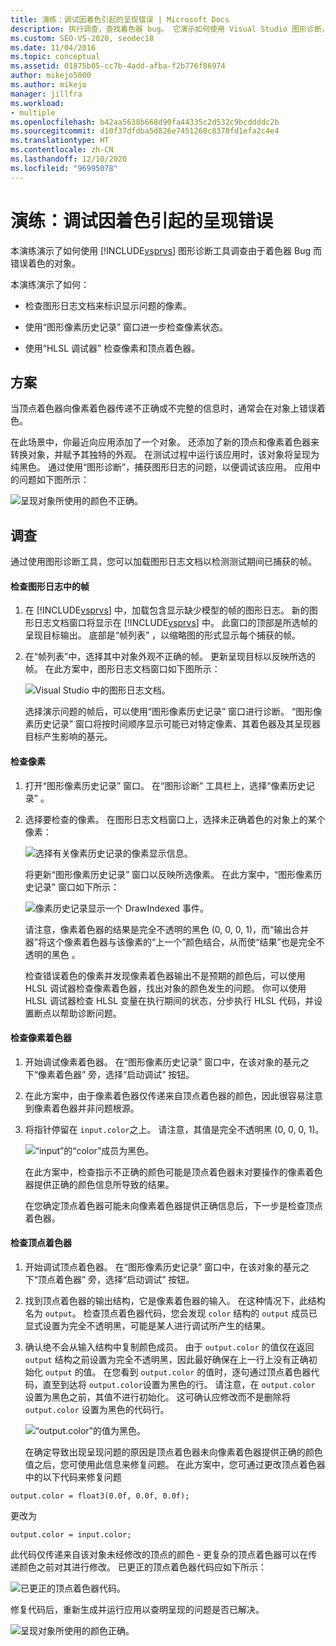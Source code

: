 ```yaml
---
title: 演练：调试因着色引起的呈现错误 | Microsoft Docs
description: 执行调查，查找着色器 bug。 它演示如何使用 Visual Studio 图形诊断，包括图形像素历史记录和 HLSL 调试器。
ms.custom: SEO-VS-2020, seodec18
ms.date: 11/04/2016
ms.topic: conceptual
ms.assetid: 01875b05-cc7b-4add-afba-f2b776f86974
author: mikejo5000
ms.author: mikejo
manager: jillfra
ms.workload:
- multiple
ms.openlocfilehash: b42aa5638b668d90fa44335c2d532c9bcddddc2b
ms.sourcegitcommit: d10f37dfdba5d826e7451260c8370fd1efa2c4e4
ms.translationtype: HT
ms.contentlocale: zh-CN
ms.lasthandoff: 12/10/2020
ms.locfileid: "96995078"
---
```

# <a name="walkthrough-debugging-rendering-errors-due-to-shading"></a>演练：调试因着色引起的呈现错误
本演练演示了如何使用 [!INCLUDE[vsprvs](../../code-quality/includes/vsprvs_md.md)] 图形诊断工具调查由于着色器 Bug 而错误着色的对象。

 本演练演示了如何：

- 检查图形日志文档来标识显示问题的像素。

- 使用“图形像素历史记录”  窗口进一步检查像素状态。

- 使用“HLSL 调试器”  检查像素和顶点着色器。

## <a name="scenario"></a>方案
 当顶点着色器向像素着色器传递不正确或不完整的信息时，通常会在对象上错误着色。

 在此场景中，你最近向应用添加了一个对象。 还添加了新的顶点和像素着色器来转换对象，并赋予其独特的外观。 在测试过程中运行该应用时，该对象将呈现为纯黑色。 通过使用“图形诊断”，捕获图形日志的问题，以便调试该应用。 应用中的问题如下图所示：

 ![呈现对象所使用的颜色不正确。](media/gfx_diag_demo_render_error_shader_problem.png "gfx_diag_demo_render_error_shader_problem")

## <a name="investigation"></a>调查
 通过使用图形诊断工具，您可以加载图形日志文档以检测测试期间已捕获的帧。

#### <a name="to-examine-a-frame-in-a-graphics-log"></a>检查图形日志中的帧

1. 在 [!INCLUDE[vsprvs](../../code-quality/includes/vsprvs_md.md)] 中，加载包含显示缺少模型的帧的图形日志。 新的图形日志文档窗口将显示在 [!INCLUDE[vsprvs](../../code-quality/includes/vsprvs_md.md)] 中。 此窗口的顶部是所选帧的呈现目标输出。 底部是“帧列表” ，以缩略图的形式显示每个捕获的帧。

2. 在“帧列表”中，选择其中对象外观不正确的帧。 更新呈现目标以反映所选的帧。 在此方案中，图形日志文档窗口如下图所示：

    ![Visual Studio 中的图形日志文档。](media/gfx_diag_demo_render_error_shader_step_1.png "gfx_diag_demo_render_error_shader_step_1")

   选择演示问题的帧后，可以使用“图形像素历史记录”  窗口进行诊断。 “图形像素历史记录”  窗口将按时间顺序显示可能已对特定像素、其着色器及其呈现器目标产生影响的基元。

#### <a name="to-examine-a-pixel"></a>检查像素

1. 打开“图形像素历史记录”  窗口。 在“图形诊断”  工具栏上，选择“像素历史记录” 。

2. 选择要检查的像素。 在图形日志文档窗口上，选择未正确着色的对象上的某个像素：

    ![选择有关像素历史记录的像素显示信息。](media/gfx_diag_demo_render_error_shader_step_2.png "gfx_diag_demo_render_error_shader_step_2")

    将更新“图形像素历史记录”  窗口以反映所选像素。 在此方案中，“图形像素历史记录”  窗口如下所示：

    ![像素历史记录显示一个 DrawIndexed 事件。](media/gfx_diag_demo_render_error_shader_step_3.png "gfx_diag_demo_render_error_shader_step_3")

    请注意，像素着色器的结果是完全不透明的黑色 (0, 0, 0, 1)，而“输出合并器”将这个像素着色器与该像素的“上一个”颜色结合，从而使“结果”也是完全不透明的黑色  。

   检查错误着色的像素并发现像素着色器输出不是预期的颜色后，可以使用 HLSL 调试器检查像素着色器，找出对象的颜色发生的问题。 你可以使用 HLSL 调试器检查 HLSL 变量在执行期间的状态，分步执行 HLSL 代码，并设置断点以帮助诊断问题。

#### <a name="to-examine-the-pixel-shader"></a>检查像素着色器

1. 开始调试像素着色器。 在“图形像素历史记录”  窗口中，在该对象的基元之下“像素着色器” 旁，选择“启动调试”  按钮。

2. 在此方案中，由于像素着色器仅传递来自顶点着色器的颜色，因此很容易注意到像素着色器并非问题根源。

3. 将指针停留在 `input.color`之上。 请注意，其值是完全不透明黑 (0, 0, 0, 1)。

    ![“input”的“color”成员为黑色。](media/gfx_diag_demo_render_error_shader_step_5.png "gfx_diag_demo_render_error_shader_step_5")

    在此方案中，检查指示不正确的颜色可能是顶点着色器未对要操作的像素着色器提供正确的颜色信息所导致的结果。

   在您确定顶点着色器可能未向像素着色器提供正确信息后，下一步是检查顶点着色器。

#### <a name="to-examine-the-vertex-shader"></a>检查顶点着色器

1. 开始调试顶点着色器。 在“图形像素历史记录”  窗口中，在该对象的基元之下“顶点着色器” 旁，选择“启动调试”  按钮。

2. 找到顶点着色器的输出结构，它是像素着色器的输入。 在这种情况下，此结构名为 `output`。 检查顶点着色器代码，您会发现 `color` 结构的 `output` 成员已显式设置为完全不透明黑，可能是某人进行调试所产生的结果。

3. 确认绝不会从输入结构中复制颜色成员。 由于 `output.color` 的值仅在返回 `output` 结构之前设置为完全不透明黑，因此最好确保在上一行上没有正确初始化 `output` 的值。 在您看到 `output.color` 的值时，逐句通过顶点着色器代码，直至到达将 `output.color`设置为黑色的行。 请注意，在 `output.color` 设置为黑色之前，其值不进行初始化。 这可确认应修改而不是删除将 `output.color` 设置为黑色的代码行。

    ![“output.color”的值为黑色。](media/gfx_diag_demo_render_error_shader_step_7.png "gfx_diag_demo_render_error_shader_step_7")

   在确定导致出现呈现问题的原因是顶点着色器未向像素着色器提供正确的颜色值之后，您可使用此信息来修复问题。 在此方案中，您可通过更改顶点着色器中的以下代码来修复问题

```hlsl
output.color = float3(0.0f, 0.0f, 0.0f);
```

 更改为

```hlsl
output.color = input.color;
```

 此代码仅传递来自该对象未经修改的顶点的颜色 - 更复杂的顶点着色器可以在传递颜色之前对其进行修改。 已更正的顶点着色器代码应如下所示：

 ![已更正的顶点着色器代码。](media/gfx_diag_demo_render_error_shader_step_8.png "gfx_diag_demo_render_error_shader_step_8")

 修复代码后，重新生成并运行应用以查明呈现的问题是否已解决。

 ![呈现对象所使用的颜色正确。](media/gfx_diag_demo_render_error_shader_resolution.png "gfx_diag_demo_render_error_shader_resolution")
